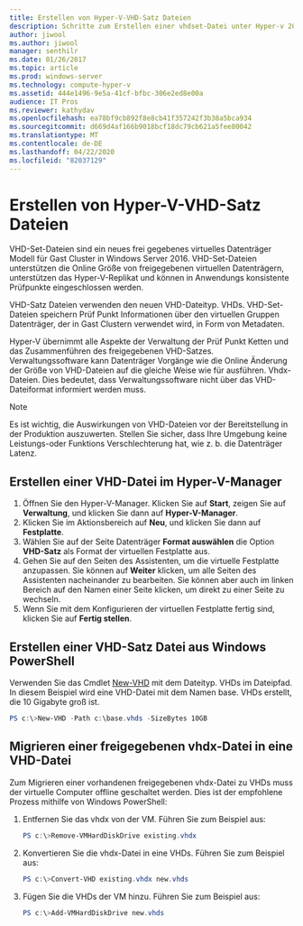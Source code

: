 ```yaml
---
title: Erstellen von Hyper-V-VHD-Satz Dateien
description: Schritte zum Erstellen einer vhdset-Datei unter Hyper-v 2016
author: jiwool
ms.author: jiwool
manager: senthilr
ms.date: 01/26/2017
ms.topic: article
ms.prod: windows-server
ms.technology: compute-hyper-v
ms.assetid: 444e1496-9e5a-41cf-bfbc-306e2ed8e00a
audience: IT Pros
ms.reviewer: kathydav
ms.openlocfilehash: ea78bf9cb892f8e8cb41f357242f3b38a5bca934
ms.sourcegitcommit: d669d4af166b9018bcf18dc79cb621a5fee80042
ms.translationtype: MT
ms.contentlocale: de-DE
ms.lasthandoff: 04/22/2020
ms.locfileid: "82037129"
---
```

# <a name="create-hyper-v-vhd-set-files"></a>Erstellen von Hyper-V-VHD-Satz Dateien
VHD-Set-Dateien sind ein neues frei gegebenes virtuelles Datenträger Modell für Gast Cluster in Windows Server 2016. VHD-Set-Dateien unterstützen die Online Größe von freigegebenen virtuellen Datenträgern, unterstützen das Hyper-V-Replikat und können in Anwendungs konsistente Prüfpunkte eingeschlossen werden. 

VHD-Satz Dateien verwenden den neuen VHD-Dateityp. VHDs. VHD-Set-Dateien speichern Prüf Punkt Informationen über den virtuellen Gruppen Datenträger, der in Gast Clustern verwendet wird, in Form von Metadaten.

Hyper-V übernimmt alle Aspekte der Verwaltung der Prüf Punkt Ketten und das Zusammenführen des freigegebenen VHD-Satzes. Verwaltungssoftware kann Datenträger Vorgänge wie die Online Änderung der Größe von VHD-Dateien auf die gleiche Weise wie für ausführen. Vhdx-Dateien. Dies bedeutet, dass Verwaltungssoftware nicht über das VHD-Dateiformat informiert werden muss.

> [!NOTE]  
> Es ist wichtig, die Auswirkungen von VHD-Dateien vor der Bereitstellung in der Produktion auszuwerten. Stellen Sie sicher, dass Ihre Umgebung keine Leistungs-oder Funktions Verschlechterung hat, wie z. b. die Datenträger Latenz.

## <a name="create-a-vhd-set-file-from-hyper-v-manager"></a>Erstellen einer VHD-Datei im Hyper-V-Manager

1.  Öffnen Sie den Hyper-V-Manager. Klicken Sie auf **Start**, zeigen Sie auf **Verwaltung**, und klicken Sie dann auf **Hyper-V-Manager**.
2.  Klicken Sie im Aktionsbereich auf **Neu**, und klicken Sie dann auf **Festplatte**.
3.  Wählen Sie auf der Seite Datenträger **Format auswählen** die Option **VHD-Satz** als Format der virtuellen Festplatte aus.
4.  Gehen Sie auf den Seiten des Assistenten, um die virtuelle Festplatte anzupassen. Sie können auf **Weiter** klicken, um alle Seiten des Assistenten nacheinander zu bearbeiten. Sie können aber auch im linken Bereich auf den Namen einer Seite klicken, um direkt zu einer Seite zu wechseln.
5.  Wenn Sie mit dem Konfigurieren der virtuellen Festplatte fertig sind, klicken Sie auf **Fertig stellen**.

## <a name="create-a-vhd-set-file-from-windows-powershell"></a>Erstellen einer VHD-Satz Datei aus Windows PowerShell

Verwenden Sie das Cmdlet [New-VHD](https://technet.microsoft.com/library/hh848503.aspx) mit dem Dateityp. VHDs im Dateipfad. In diesem Beispiel wird eine VHD-Datei mit dem Namen base. VHDs erstellt, die 10 Gigabyte groß ist.

``` PowerShell
PS c:\>New-VHD -Path c:\base.vhds -SizeBytes 10GB
```

## <a name="migrate-a-shared-vhdx-file-to-a-vhd-set-file"></a>Migrieren einer freigegebenen vhdx-Datei in eine VHD-Datei

Zum Migrieren einer vorhandenen freigegebenen vhdx-Datei zu VHDs muss der virtuelle Computer offline geschaltet werden. Dies ist der empfohlene Prozess mithilfe von Windows PowerShell:

1. Entfernen Sie das vhdx von der VM. Führen Sie zum Beispiel aus: 
   ``` PowerShell
   PS c:\>Remove-VMHardDiskDrive existing.vhdx
   ```
  
2. Konvertieren Sie die vhdx-Datei in eine VHDs. Führen Sie zum Beispiel aus:
   ``` PowerShell
   PS c:\>Convert-VHD existing.vhdx new.vhds
   ```
  
3. Fügen Sie die VHDs der VM hinzu. Führen Sie zum Beispiel aus:
   ``` PowerShell
   PS c:\>Add-VMHardDiskDrive new.vhds
   ```
  



